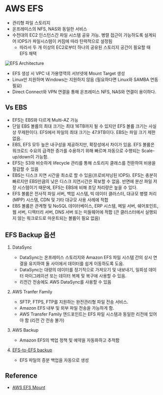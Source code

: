 # AWS EFS

- 관리형 파일 스토리지
- 온프레미스의 NFS, NAS와 동일한 서비스
- 수천대의 EC2 인스턴스간 파일 시스템 공유 가능. 병렬 접근이 가능하도록 설계되어 IOPS가 파일시스템이 커짐에 따라 탄력적으로 설정됨
  - 따라서 두 개 이상의 EC2로부터 하나의 공유된 스토리지 공간이 필요할 때 EFS 채택

![EFS Architecture](https://docs.aws.amazon.com/ko_kr/efs/latest/ug/images/efs-ec2-how-it-works-Regional.png)

- EFS 생성 시 VPC 내 가용영역의 서브넷에 Mount Target 생성
- Linux만 지원하며 Windows는 지원하지 않음 (필요하다면 Linux와 SAMBA 연동 필요)
- Direct Connect와 VPN 연결을 통해 온프레미스 NFS, NAS와 연결이 용이하다.

## Vs EBS

- EFS는 EBS와 다르게 Multi-AZ 가능
- 단일 EBS 볼륨의 최대 크기는 최대 16TB까지 될 수 있지만 EFS 볼륨 크기는 사실상 무제한이다. EFS에서 파일의 최대 크기는 47.9TB이다. EBS는 파일 크기 제한 없음.
- EBS, EFS 모두 높은 내구성을 제공하지만, 확장성에서 차이가 있음. EFS 볼륨은 워크로드 수요의 급격한 증가를 수용하기 위해 빠르며 자동으로 수행되는 Scale-up/down이 가능함.
- EFS는 S3와 비슷하게 lifecycle 관리를 통해 스토리지 클래스를 전환하여 비용을 절감할 수 있음
- EBS는 디스크 지연 시간을 최소로 할 수 있음(프로비저닝된 IOPS). EFS는 충분히 빠르지만 EBS만큼의 낮은 디스크 지연시간은 확보할 수 없음. 반면에 분산 파일 저장 시스템이기 때문에, EFS는 EBS에 비해 초당 처리량은 높을 수 있다.
- EFS 볼륨은 전사적 파일 서버, 백업 시스템, 빅 데이터 클러스터, 대규모 병렬 처리(MPP) 시스템, CDN 및 기타 대규모 사용 사례에 적합
- EBS 볼륨은 관계형 및 NoSQL 데이터베이스, ERP 시스템, 메일 서버, 쉐어포인트, 웹 서버, 디렉터리 서버, DNS 서버 또는 미들웨어에 적합 (큰 클러스터에서 실행되지 않는 워크로드로 마운트되는 볼륨이 필요 없음)

## EFS Backup 옵션

1. DataSync

   - DataSync는 온프레미스 스토리지와 Amazon EFS 파일 시스템 간의 상시 연결을 유지하여 둘 사이에서 데이터를 쉽게 이동하도록 도움.
   - DataSync는 대량의 데이터를 정기적으로 가져오기 및 내보내기, 일회성 데이터 마이그레이션 또는 데이터 복제 및 복구에 사용할 수 있음.
   - 리전간 전송에도 AWS DataSync를 사용할 수 있음

2. AWS Tranfer Family

   - SFTP, FTPS, FTP를 지원하는 완전관리형 파일 전송 서비스.
   - Amazon EFS 내부 및 외부 파일 전송을 가능하게 함.
   - AWS Transfer Family 엔드포인트는 EFS 파일 시스템과 동일한 리전에 있어야 함 (리전 간 전송 불가)

3. AWS Backup

   - Amazon EFS의 백업 정책 및 예약을 자동화하고 추적함

4. [EFS-to-EFS backup](https://aws.amazon.com/ko/solutions/implementations/efs-to-efs-backup-solution/)

   - EFS 파일의 증분 백업을 자동으로 생성

## Reference

- [AWS EFS Mount](https://docs.aws.amazon.com/ko_kr/efs/latest/ug/accessing-fs.html)
